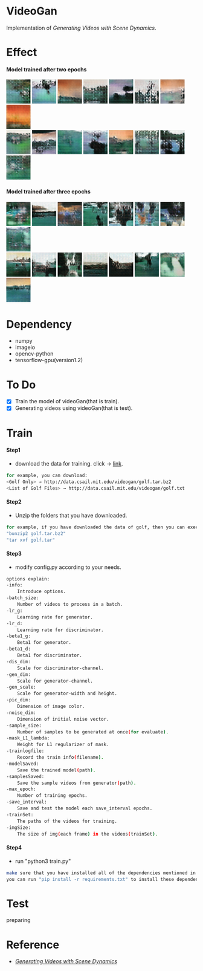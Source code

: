 # VideoGan
Implementation of *Generating Videos with Scene Dynamics*.

# Effect
#### Model trained after two epochs
![giphy](effect/epoch_1/sample_0.gif)
![giphy](effect/epoch_1/sample_1.gif)
![giphy](effect/epoch_1/sample_2.gif)
![giphy](effect/epoch_1/sample_3.gif)
![giphy](effect/epoch_1/sample_4.gif)
![giphy](effect/epoch_1/sample_5.gif)
![giphy](effect/epoch_1/sample_6.gif)
![giphy](effect/epoch_1/sample_7.gif)  
![giphy](effect/epoch_1/sample_8.gif)
![giphy](effect/epoch_1/sample_9.gif)
![giphy](effect/epoch_1/sample_10.gif)
![giphy](effect/epoch_1/sample_11.gif)
![giphy](effect/epoch_1/sample_12.gif)
![giphy](effect/epoch_1/sample_13.gif)
![giphy](effect/epoch_1/sample_14.gif)
![giphy](effect/epoch_1/sample_15.gif)
#### Model trained after three epochs
![giphy](effect/epoch_2/sample_0.gif)
![giphy](effect/epoch_2/sample_1.gif)
![giphy](effect/epoch_2/sample_2.gif)
![giphy](effect/epoch_2/sample_3.gif)
![giphy](effect/epoch_2/sample_4.gif)
![giphy](effect/epoch_2/sample_5.gif)
![giphy](effect/epoch_2/sample_6.gif)
![giphy](effect/epoch_2/sample_7.gif)  
![giphy](effect/epoch_2/sample_8.gif)
![giphy](effect/epoch_2/sample_9.gif)
![giphy](effect/epoch_2/sample_10.gif)
![giphy](effect/epoch_2/sample_11.gif)
![giphy](effect/epoch_2/sample_12.gif)
![giphy](effect/epoch_2/sample_13.gif)
![giphy](effect/epoch_2/sample_14.gif)
![giphy](effect/epoch_2/sample_15.gif)

# Dependency
- numpy
- imageio
- opencv-python
- tensorflow-gpu(version1.2)

# To Do
- [x] Train the model of videoGan(that is train).
- [x] Generating videos using videoGan(that is test).

# Train
#### Step1
- download the data for training. click → [link](http://www.cs.columbia.edu/~vondrick/tinyvideo/).
```sh
for example, you can download:
<Golf Only> → http://data.csail.mit.edu/videogan/golf.tar.bz2
<List of Golf Files> → http://data.csail.mit.edu/videogan/golf.txt
```
#### Step2
- Unzip the folders that you have downloaded.
```sh
for example, if you have downloaded the data of golf, then you can execute:
"bunzip2 golf.tar.bz2"
"tar xvf golf.tar"
```
#### Step3
- modify config.py according to your needs.
```sh
options explain:
-info: 
	Introduce options.
-batch_size: 
	Number of videos to process in a batch.
-lr_g: 
	Learning rate for generator.
-lr_d: 
	Learning rate for discriminator.
-beta1_g: 
	Beta1 for generator.
-beta1_d: 
	Beta1 for discriminator.
-dis_dim: 
	Scale for discriminator-channel.
-gen_dim: 
	Scale for generator-channel.
-gen_scale: 
	Scale for generator-width and height.
-pic_dim: 
	Dimension of image color.
-noise_dim: 
	Dimension of initial noise vector.
-sample_size: 
	Number of samples to be generated at once(for evaluate).
-mask_L1_lambda: 
	Weight for L1 regularizer of mask.
-trainlogfile: 
	Record the train info(filename).
-modelSaved: 
	Save the trained model(path).
-samplesSaved: 
	Save the sample videos from generator(path).
-max_epoch: 
	Number of training epochs.
-save_interval: 
	Save and test the model each save_interval epochs.
-trainSet: 
	The paths of the videos for training.
-imgSize: 
	The size of img(each frame) in the videos(trainSet).
```
#### Step4
- run "python3 train.py"
```sh
make sure that you have installed all of the dependencies mentioned in Dependency.
you can run "pip install -r requirements.txt" to install these dependencies.
```

# Test
preparing

# Reference
- [*Generating Videos with Scene Dynamics*](http://www.cs.columbia.edu/~vondrick/tinyvideo/)